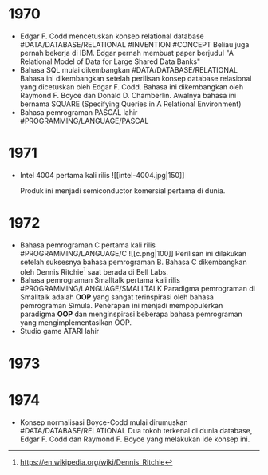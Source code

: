 # 1970
- Edgar F. Codd mencetuskan konsep relational database #DATA/DATABASE/RELATIONAL #INVENTION #CONCEPT
	Beliau juga pernah bekerja di IBM.
	Edgar pernah membuat paper berjudul "A Relational Model of Data for Large Shared Data Banks"
- Bahasa SQL mulai dikembangkan #DATA/DATABASE/RELATIONAL
		Bahasa ini dikembangkan setelah perilisan konsep database relasional yang dicetuskan oleh Edgar F. Codd. Bahasa ini dikembangkan oleh Raymond F. Boyce dan Donald D. Chamberlin.
		Awalnya bahasa ini bernama SQUARE (Specifying Queries in A Relational Environment)
- Bahasa pemrograman PASCAL lahir #PROGRAMMING/LANGUAGE/PASCAL
# 1971
- Intel 4004 pertama kali rilis
	![[intel-4004.jpg|150]]
	
	Produk ini menjadi semiconductor komersial pertama di dunia.
# 1972
- Bahasa pemrograman C pertama kali rilis #PROGRAMMING/LANGUAGE/C
	![[c.png|100]]
	Perilisan ini dilakukan setelah suksesnya bahasa pemrograman B. Bahasa C dikembangkan oleh Dennis Ritchie[^1] saat berada di Bell Labs.
- Bahasa pemrograman Smalltalk pertama kali rilis #PROGRAMMING/LANGUAGE/SMALLTALK
	Paradigma pemrograman di Smalltalk adalah **OOP** yang sangat terinspirasi oleh bahasa pemrograman Simula. Penerapan ini menjadi mempopulerkan paradigma **OOP** dan menginspirasi beberapa bahasa pemrograman yang mengimplementasikan OOP.
- Studio game ATARI lahir
# 1973
# 1974
- Konsep normalisasi Boyce-Codd mulai dirumuskan #DATA/DATABASE/RELATIONAL
	Dua tokoh terkenal di dunia database, Edgar F. Codd dan Raymond F. Boyce yang melakukan ide konsep ini.


[^1]: https://en.wikipedia.org/wiki/Dennis_Ritchie